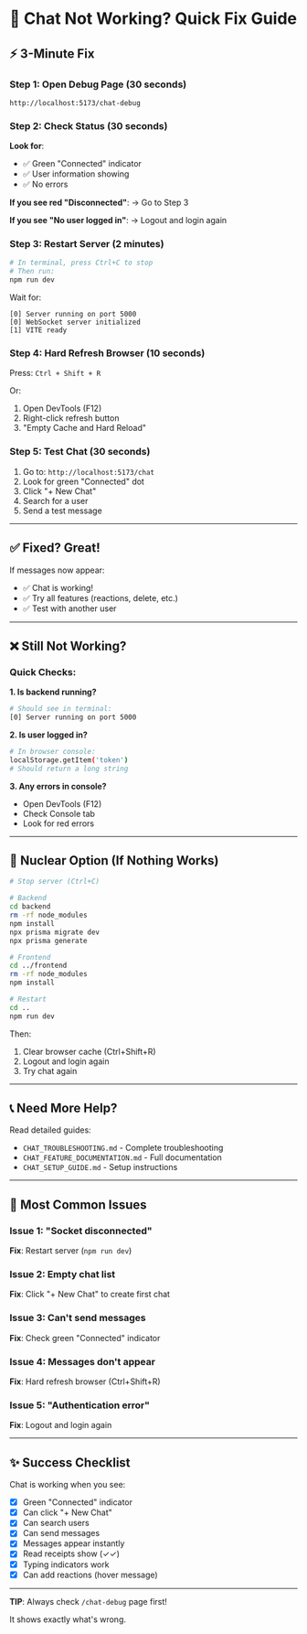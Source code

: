 # 🚀 Chat Not Working? Quick Fix Guide

## ⚡ 3-Minute Fix

### Step 1: Open Debug Page (30 seconds)
```
http://localhost:5173/chat-debug
```

### Step 2: Check Status (30 seconds)

**Look for**:
- ✅ Green "Connected" indicator
- ✅ User information showing
- ✅ No errors

**If you see red "Disconnected"**:
→ Go to Step 3

**If you see "No user logged in"**:
→ Logout and login again

### Step 3: Restart Server (2 minutes)

```bash
# In terminal, press Ctrl+C to stop
# Then run:
npm run dev
```

Wait for:
```
[0] Server running on port 5000
[0] WebSocket server initialized
[1] VITE ready
```

### Step 4: Hard Refresh Browser (10 seconds)

Press: `Ctrl + Shift + R`

Or:
1. Open DevTools (F12)
2. Right-click refresh button
3. "Empty Cache and Hard Reload"

### Step 5: Test Chat (30 seconds)

1. Go to: `http://localhost:5173/chat`
2. Look for green "Connected" dot
3. Click "+ New Chat"
4. Search for a user
5. Send a test message

---

## ✅ Fixed? Great!

If messages now appear:
- ✅ Chat is working!
- ✅ Try all features (reactions, delete, etc.)
- ✅ Test with another user

---

## ❌ Still Not Working?

### Quick Checks:

**1. Is backend running?**
```bash
# Should see in terminal:
[0] Server running on port 5000
```

**2. Is user logged in?**
```bash
# In browser console:
localStorage.getItem('token')
# Should return a long string
```

**3. Any errors in console?**
- Open DevTools (F12)
- Check Console tab
- Look for red errors

---

## 🔧 Nuclear Option (If Nothing Works)

```bash
# Stop server (Ctrl+C)

# Backend
cd backend
rm -rf node_modules
npm install
npx prisma migrate dev
npx prisma generate

# Frontend  
cd ../frontend
rm -rf node_modules
npm install

# Restart
cd ..
npm run dev
```

Then:
1. Clear browser cache (Ctrl+Shift+R)
2. Logout and login again
3. Try chat again

---

## 📞 Need More Help?

Read detailed guides:
- `CHAT_TROUBLESHOOTING.md` - Complete troubleshooting
- `CHAT_FEATURE_DOCUMENTATION.md` - Full documentation
- `CHAT_SETUP_GUIDE.md` - Setup instructions

---

## 🎯 Most Common Issues

### Issue 1: "Socket disconnected"
**Fix**: Restart server (`npm run dev`)

### Issue 2: Empty chat list
**Fix**: Click "+ New Chat" to create first chat

### Issue 3: Can't send messages
**Fix**: Check green "Connected" indicator

### Issue 4: Messages don't appear
**Fix**: Hard refresh browser (Ctrl+Shift+R)

### Issue 5: "Authentication error"
**Fix**: Logout and login again

---

## ✨ Success Checklist

Chat is working when you see:

- [x] Green "Connected" indicator
- [x] Can click "+ New Chat"
- [x] Can search users
- [x] Can send messages
- [x] Messages appear instantly
- [x] Read receipts show (✓✓)
- [x] Typing indicators work
- [x] Can add reactions (hover message)

---

**TIP**: Always check `/chat-debug` page first!

It shows exactly what's wrong.
